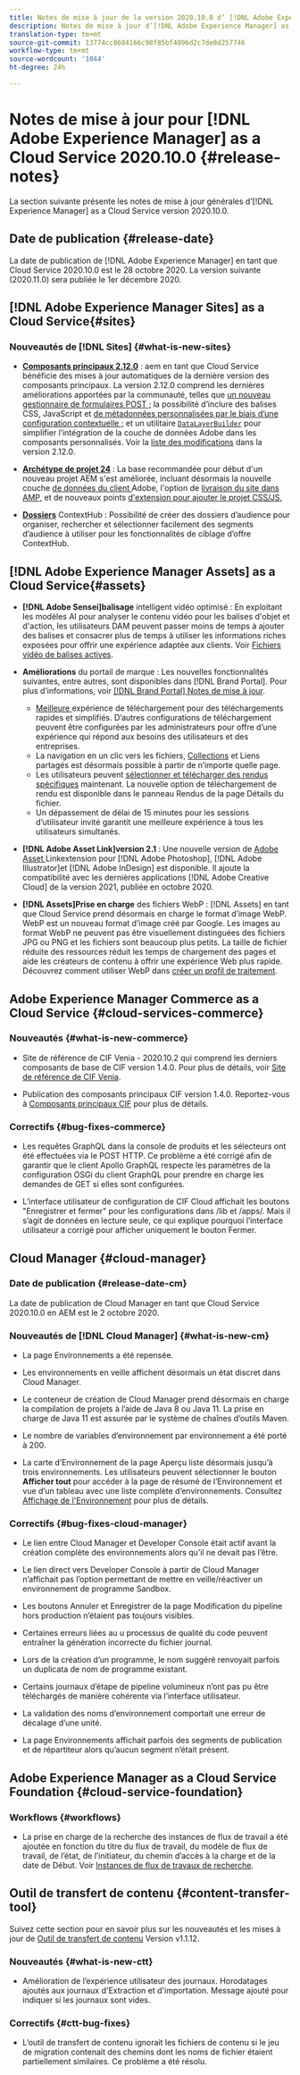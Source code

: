 ```yaml
---
title: Notes de mise à jour de la version 2020.10.0 d’ [!DNL Adobe Experience Manager] as a Cloud Service.
description: Notes de mise à jour d’[!DNL Adobe Experience Manager] as a Cloud Service pour la version 2020.10.0.
translation-type: tm+mt
source-git-commit: 13774cc8684166c98f85bf4096d2c7de8d257746
workflow-type: tm+mt
source-wordcount: '1044'
ht-degree: 24%

---
```



# Notes de mise à jour pour [!DNL Adobe Experience Manager] as a Cloud Service 2020.10.0 {#release-notes}

La section suivante présente les notes de mise à jour générales d’[!DNL Experience Manager] as a Cloud Service version 2020.10.0.

## Date de publication {#release-date}

La date de publication de [!DNL Adobe Experience Manager] en tant que Cloud Service 2020.10.0 est le 28 octobre 2020.
La version suivante (2020.11.0) sera publiée le 1er décembre 2020.

## [!DNL Adobe Experience Manager Sites] as a Cloud Service{#sites}

### Nouveautés de [!DNL Sites] {#what-is-new-sites}

* **[Composants principaux 2.12.0](https://experienceleague.adobe.com/docs/experience-manager-core-components/using/introduction.html)** : aem en tant que Cloud Service bénéficie des mises à jour automatiques de la dernière version des composants principaux. La version 2.12.0 comprend les dernières améliorations apportées par la communauté, telles que [un nouveau gestionnaire de formulaires POST ;](https://experienceleague.adobe.com/docs/experience-manager-core-components/using/components/forms/form-container.html#post-data) la possibilité d’inclure des balises CSS, JavaScript et [de métadonnées personnalisées par le biais d’une configuration contextuelle ;](https://experienceleague.adobe.com/docs/experience-manager-core-components/using/developing/including-clientlibs.html#context-aware-loading) et un utilitaire [`DataLayerBuilder`](https://experienceleague.adobe.com/docs/experience-manager-core-components/using/developing/data-layer/integrations.html#enabling-custom-components) pour simplifier l’intégration de la couche de données Adobe dans les composants personnalisés. Voir la [liste des modifications](https://github.com/adobe/aem-core-wcm-components/releases/tag/core.wcm.components.reactor-2.12.0) dans la version 2.12.0.

* **[Archétype de projet 24](https://experienceleague.adobe.com/docs/experience-manager-core-components/using/developing/archetype/overview.html)** : La base recommandée pour début d&#39;un nouveau projet AEM s&#39;est améliorée, incluant désormais la nouvelle couche [ de données du client ](https://experienceleague.adobe.com/docs/experience-manager-core-components/using/developing/data-layer/overview.html)Adobe, l&#39;option de  [livraison du site dans AMP,](https://experienceleague.adobe.com/docs/experience-manager-core-components/using/developing/amp.html) et de nouveaux points  [d&#39;extension pour ajouter le projet CSS/JS.](https://experienceleague.adobe.com/docs/experience-manager-core-components/using/developing/including-clientlibs.html#context-aware-loading)

* **[Dossiers](/help/sites-cloud/authoring/personalization/contexthub-segmentation.md#organizing-segments)** ContextHub : Possibilité de créer des dossiers d’audience pour organiser, rechercher et sélectionner facilement des segments d’audience à utiliser pour les fonctionnalités de ciblage d’offre ContextHub.

## [!DNL Adobe Experience Manager Assets] as a Cloud Service{#assets}

* **[!DNL Adobe Sensei]balisage** intelligent vidéo optimisé : En exploitant les modèles AI pour analyser le contenu vidéo pour les balises d&#39;objet et d&#39;action, les utilisateurs DAM peuvent passer moins de temps à ajouter des balises et consacrer plus de temps à utiliser les informations riches exposées pour offrir une expérience adaptée aux clients. Voir [Fichiers vidéo de balises actives](/help/assets/smart-tags-video-assets.md).

* **Améliorations** du portail de marque : Les nouvelles fonctionnalités suivantes, entre autres, sont disponibles dans  [!DNL Brand Portal]. Pour plus d’informations, voir [[!DNL Brand Portal] Notes de mise à jour](https://docs.adobe.com/content/help/en/experience-manager-brand-portal/using/introduction/brand-portal-release-notes.html).

   * [Meilleure ](https://docs.adobe.com/content/help/en/experience-manager-brand-portal/using/download/brand-portal-download-assets.html) expérience de téléchargement pour des téléchargements rapides et simplifiés. D’autres configurations de téléchargement peuvent être configurées par les administrateurs pour offre d’une expérience qui répond aux besoins des utilisateurs et des entreprises.
   * La navigation en un clic vers les fichiers, [Collections](https://docs.adobe.com/content/help/en/experience-manager-brand-portal/using/share/brand-portal-share-collection.html) et Liens partagés est désormais possible à partir de n’importe quelle page.
   * Les utilisateurs peuvent [sélectionner et télécharger des rendus spécifiques](https://docs.adobe.com/content/help/en/experience-manager-brand-portal/using/download/brand-portal-download-assets.html#download-assets-from-asset-details-page) maintenant. La nouvelle option de téléchargement de rendu est disponible dans le panneau Rendus de la page Détails du fichier.
   * Un dépassement de délai de 15 minutes pour les sessions d’utilisateur invité garantit une meilleure expérience à tous les utilisateurs simultanés.

* **[!DNL Adobe Asset Link]version 2.1** : Une nouvelle version de  [Adobe Asset ](https://helpx.adobe.com/enterprise/admin-guide.html/enterprise/using/manage-assets-using-adobe-asset-link.ug.html) Linkextension pour  [!DNL Adobe Photoshop],  [!DNL Adobe Illustrator]et  [!DNL Adobe InDesign] est disponible. Il ajoute la compatibilité avec les dernières applications [!DNL Adobe Creative Cloud] de la version 2021, publiée en octobre 2020.

* **[!DNL Assets]Prise en charge** des fichiers WebP :  [!DNL Assets] en tant que Cloud Service prend désormais en charge le format d’image WebP. WebP est un nouveau format d’image créé par Google. Les images au format WebP ne peuvent pas être visuellement distinguées des fichiers JPG ou PNG et les fichiers sont beaucoup plus petits. La taille de fichier réduite des ressources réduit les temps de chargement des pages et aide les créateurs de contenu à offrir une expérience Web plus rapide. Découvrez comment utiliser WebP dans [créer un profil de traitement](/help/assets/asset-microservices-configure-and-use.md#create-standard-profile).

## Adobe Experience Manager Commerce as a Cloud Service {#cloud-services-commerce}

### Nouveautés {#what-is-new-commerce}

* Site de référence de CIF Venia - 2020.10.2 qui comprend les derniers composants de base de CIF version 1.4.0. Pour plus de détails, voir [Site de référence de CIF Venia](https://github.com/adobe/aem-cif-guides-venia/releases/tag/venia-2020.10.2).

* Publication des composants principaux CIF version 1.4.0. Reportez-vous à [Composants principaux CIF](https://github.com/adobe/aem-core-cif-components/releases/tag/core-cif-components-reactor-1.4.0) pour plus de détails.

### Correctifs {#bug-fixes-commerce}

* Les requêtes GraphQL dans la console de produits et les sélecteurs ont été effectuées via le POST HTTP. Ce problème a été corrigé afin de garantir que le client Apollo GraphQL respecte les paramètres de la configuration OSGi du client GraphQL pour prendre en charge les demandes de GET si elles sont configurées.

* L’interface utilisateur de configuration de CIF Cloud affichait les boutons &quot;Enregistrer et fermer&quot; pour les configurations dans /lib et /apps/. Mais il s’agit de données en lecture seule, ce qui explique pourquoi l’interface utilisateur a corrigé pour afficher uniquement le bouton Fermer.

## Cloud Manager {#cloud-manager}

### Date de publication {#release-date-cm}

La date de publication de Cloud Manager en tant que Cloud Service 2020.10.0 en AEM est le 2 octobre 2020.

### Nouveautés de [!DNL Cloud Manager] {#what-is-new-cm}

* La page Environnements a été repensée.

* Les environnements en veille affichent désormais un état discret dans Cloud Manager.

* Le conteneur de création de Cloud Manager prend désormais en charge la compilation de projets à l’aide de Java 8 ou Java 11. La prise en charge de Java 11 est assurée par le système de chaînes d’outils Maven.

* Le nombre de variables d’environnement par environnement a été porté à 200.

* La carte d’Environnement de la page Aperçu liste désormais jusqu’à trois environnements. Les utilisateurs peuvent sélectionner le bouton **Afficher tout** pour accéder à la page de résumé de l’Environnement et vue d’un tableau avec une liste complète d’environnements.
Consultez [Affichage de l&#39;Environnement](/help/implementing/cloud-manager/manage-environments.md#viewing-environment) pour plus de détails.

### Correctifs {#bug-fixes-cloud-manager}

* Le lien entre Cloud Manager et Developer Console était actif avant la création complète des environnements alors qu’il ne devait pas l’être.

* Le lien direct vers Developer Console à partir de Cloud Manager n’affichait pas l’option permettant de mettre en veille/réactiver un environnement de programme Sandbox.

* Les boutons Annuler et Enregistrer de la page Modification du pipeline hors production n’étaient pas toujours visibles.

* Certaines erreurs liées au u processus de qualité du code peuvent entraîner la génération incorrecte du fichier journal.

* Lors de la création d’un programme, le nom suggéré renvoyait parfois un duplicata de nom de programme existant.

* Certains journaux d’étape de pipeline volumineux n’ont pas pu être téléchargés de manière cohérente via l’interface utilisateur.

* La validation des noms d’environnement comportait une erreur de décalage d’une unité.

* La page Environnements affichait parfois des segments de publication et de répartiteur alors qu’aucun segment n’était présent.

## Adobe Experience Manager as a Cloud Service Foundation {#cloud-service-foundation}

### Workflows {#workflows}

* La prise en charge de la recherche des instances de flux de travail a été ajoutée en fonction du titre du flux de travail, du modèle de flux de travail, de l’état, de l’initiateur, du chemin d’accès à la charge et de la date de Début. Voir [Instances de flux de travaux de recherche](https://docs.adobe.com/content/help/en/experience-manager-cloud-service/sites/administering/workflows-administering.html).

## Outil de transfert de contenu {#content-transfer-tool}

Suivez cette section pour en savoir plus sur les nouveautés et les mises à jour de [Outil de transfert de contenu](https://docs.adobe.com/content/help/en/experience-manager-cloud-service/moving/cloud-migration/content-transfer-tool/overview-content-transfer-tool.html) Version v1.1.12.

### Nouveautés {#what-is-new-ctt}

* Amélioration de l’expérience utilisateur des journaux. Horodatages ajoutés aux journaux d&#39;Extraction et d&#39;importation. Message ajouté pour indiquer si les journaux sont vides.

### Correctifs {#ctt-bug-fixes}

* L’outil de transfert de contenu ignorait les fichiers de contenu si le jeu de migration contenait des chemins dont les noms de fichier étaient partiellement similaires. Ce problème a été résolu.
